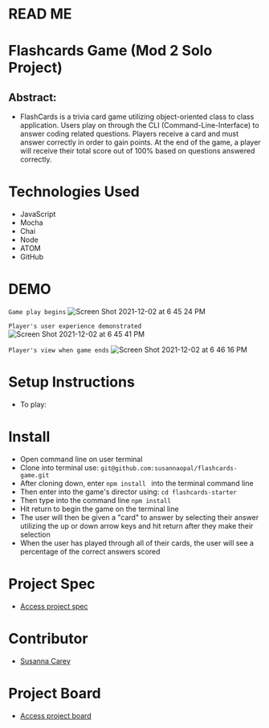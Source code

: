 # READ ME

# Flashcards Game (Mod 2 Solo Project)

## Abstract:
- FlashCards is a trivia card game utilizing object-oriented class to class application. Users play on through the CLI (Command-Line-Interface) to answer coding related questions. Players receive a card and must answer correctly in order to gain points. At the end of the game, a player will receive their total score out of 100% based on questions answered correctly.

# Technologies Used
- JavaScript
- Mocha
- Chai
- Node
- ATOM
- GitHub

# DEMO
`Game play begins`
![Screen Shot 2021-12-02 at 6 45 24 PM](https://user-images.githubusercontent.com/83846677/144521119-ae089a2d-1e14-4365-8821-dfde8f9296ed.png)

`Player's user experience demonstrated`
![Screen Shot 2021-12-02 at 6 45 41 PM](https://user-images.githubusercontent.com/83846677/144520994-fb5e8190-a223-47c8-a168-fad955c870b5.png)

`Player's view when game ends`
![Screen Shot 2021-12-02 at 6 46 16 PM](https://user-images.githubusercontent.com/83846677/144521141-cc65e3bf-231c-4034-a373-758f7c6576c4.png)




# Setup Instructions
* To play:

# Install
- Open command line on user terminal
- Clone into terminal use: `` git@github.com:susannaopal/flashcards-game.git ``
- After cloning down, enter ``npm install `` into the terminal command line
- Then enter into the game's director using: ``cd flashcards-starter ``
- Then type into the command line `` npm install ``
- Hit return to begin the game on the terminal line
- The user will then be given a "card" to answer by selecting their answer utilizing the up or down arrow keys and hit return after they make their selection
- When the user has played through all of their cards, the user will see a percentage of the correct answers scored  

# Project Spec
- [Access project spec](https://frontend.turing.edu/projects/flash-cards.html)

# Contributor
- [Susanna Carey](https://github.com/susannaopal)

# Project Board
- [Access project board](https://github.com/susannaopal/flashcards-game/projects/1)

